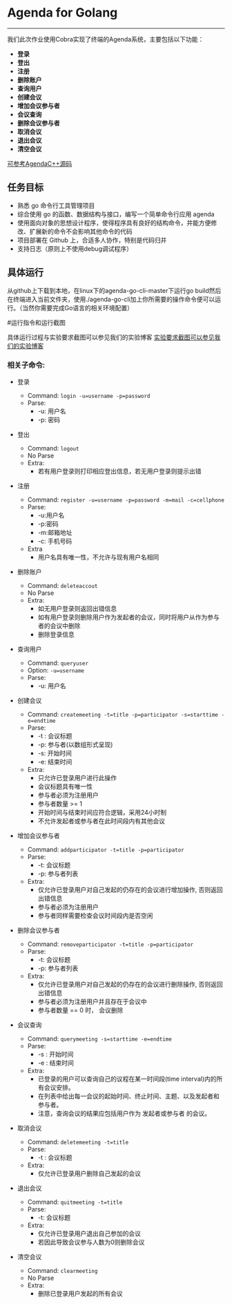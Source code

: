 # Agenda for Golang

------

我们此次作业使用Cobra实现了终端的Agenda系统，主要包括以下功能：

- **登录**
- **登出**
- **注册**
- **删除账户**
- **查询用户**
- **创建会议**
- **增加会议参与者**
- **会议查询**
- **删除会议参与者**
- **取消会议**
- **退出会议**
- **清空会议**

[可参考AgendaC++源码](https://github.com/MoRunChang2015/Agenda)
## 任务目标

 - 熟悉 go 命令行工具管理项目
 - 综合使用 go 的函数、数据结构与接口，编写一个简单命令行应用 agenda
 - 使用面向对象的思想设计程序，使得程序具有良好的结构命令，并能方便修改、扩展新的命令不会影响其他命令的代码
 - 项目部署在 Github 上，合适多人协作，特别是代码归并
 - 支持日志（原则上不使用debug调试程序）


## 具体运行

从github上下载到本地，在linux下的agenda-go-cli-master下运行go build然后在终端进入当前文件夹，使用./agenda-go-cli加上你所需要的操作命令便可以运行。（当然你需要完成Go语言的相关环境配置）
        
#运行指令和运行截图

具体运行过程与实验要求截图可以参见我们的实验博客
[实验要求截图可以参见我们的实验博客]( http://blog.csdn.net/qq_33689717/article/details/78403706/)



### 相关子命令: 
- 登录
	- Command: `login -u=username -p=password`
	- Parse:
		- -u: 用户名
		- -p: 密码
- 登出
	- Command: `logout`
	- No Parse
	- Extra:
		- 若有用户登录则打印相应登出信息，若无用户登录则提示出错
- 注册
	- Command: `register -u=username -p=password -m=mail -c=cellphone`
	- Parse:
		- -u:用户名
		- -p:密码
		- -m:邮箱地址
		- -c: 手机号码
	- Extra
		- 用户名具有唯一性，不允许与现有用户名相同

- 删除账户
	- Command: `deleteaccout`
	- No Parse
	- Extra: 
		- 如无用户登录则返回出错信息
		- 如有用户登录则删除用户作为发起者的会议，同时将用户从作为参与者的会议中删除
		- 删除登录信息
- 查询用户
	- Command: `queryuser`
	- Option: `-u=username`
	- Parse:
		- -u: 用户名

- 创建会议
	- Command: `createmeeting -t=title -p=participator -s=starttime -e=endtime`
	- Parse:
		- -t : 会议标题
		- -p: 参与者(以数组形式呈现)
		- -s: 开始时间
		- -e: 结束时间
	- Extra:
		- 只允许已登录用户进行此操作
		- 会议标题具有唯一性
		- 参与者必须为注册用户
		- 参与者数量 >= 1
		- 开始时间与结束时间应符合逻辑，采用24小时制
		- 不允许发起者或参与者在此时间段内有其他会议
- 增加会议参与者
	- Command: `addparticipator -t=title -p=participator`
	- Parse:
		- -t: 会议标题
		- -p: 参与者列表
	- Extra:
		- 仅允许已登录用户对自己发起的仍存在的会议进行增加操作, 否则返回出错信息
		- 参与者必须为注册用户
		- 参与者同样需要检查会议时间段内是否空闲
- 删除会议参与者
	- Command: `removeparticipator -t=title -p=participator`
	- Parse:
		- -t: 会议标题
		- -p: 参与者列表
	- Extra:
		- 仅允许已登录用户对自己发起的仍存在的会议进行删除操作, 否则返回出错信息
		- 参与者必须为注册用户并且存在于会议中
		- 参与者数量 == 0 时， 会议删除
- 会议查询
	- Command: `querymeeting -s=starttime -e=endtime`
	- Parse:
		- -s : 开始时间
		- -e : 结束时间
	- Extra:
		- 已登录的用户可以查询自己的议程在某一时间段(time interval)内的所有会议安排。
		- 在列表中给出每一会议的起始时间、终止时间、主题、以及发起者和参与者。
		- 注意，查询会议的结果应包括用户作为 发起者或参与者 的会议。
- 取消会议
	- Command: `deletemeeting -t=title`
	- Parse:
		- -t : 会议标题
	- Extra:
		- 仅允许已登录用户删除自己发起的会议
- 退出会议
	- Command: `quitmeeting -t=title`
	- Parse:
		- -t: 会议标题
	- Extra:
		- 仅允许已登录用户退出自己参加的会议
		- 若因此导致会议参与人数为0则删除会议
- 清空会议
	- Command: `clearmeeting`
	- No Parse
	- Extra:
		- 删除已登录用户发起的所有会议
